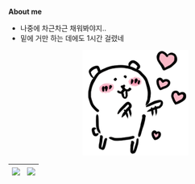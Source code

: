 <!--
**jupiter6676/jupiter6676** is a ✨ _special_ ✨ repository because its `README.md` (this file) appears on your GitHub profile.

Here are some ideas to get you started:

- 🔭 I’m currently working on ...
- 🌱 I’m currently learning ...
- 👯 I’m looking to collaborate on ...
- 🤔 I’m looking for help with ...
- 💬 Ask me about ...
- 📫 How to reach me: ...
- 😄 Pronouns: ...
- ⚡ Fun fact: ...
-->

**About me**

- 나중에 차근차근 채워봐야지..
- 밑에 거만 하는 데에도 1시간 걸렸네

<center>
    <img src = README.assets/농담곰.png>
</center>


<table>
	<thead>
		<tr>
			<th><img align="center" src="https://github-readme-stats.vercel.app/api?username=jupiter6676&show_icons=true&theme=dracula" style="max-width: 100%;"></th>				<th><img align="center" src="https://github-readme-stats.vercel.app/api/top-langs/?username=jupiter6676&layout=compact&theme=dracula" style="max-width: 100%;"></th>
		</tr>
	</thead>
</table>